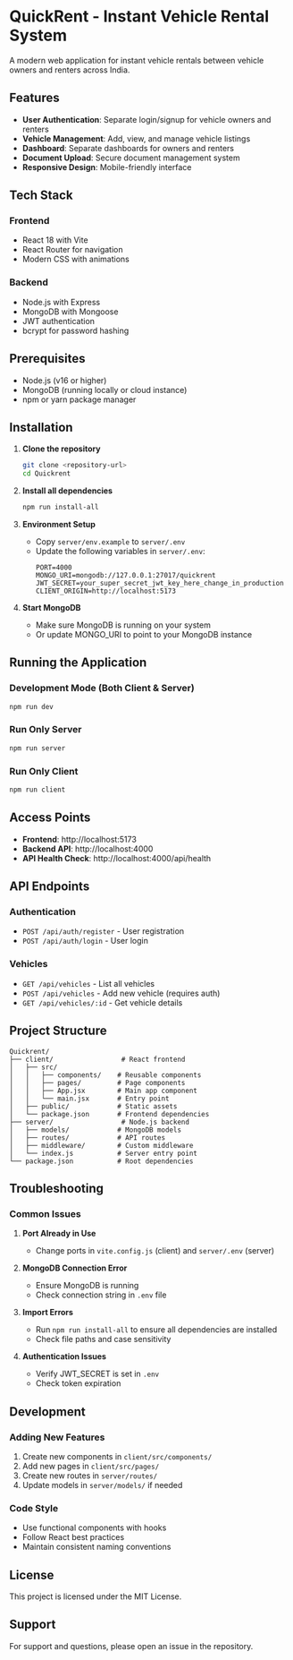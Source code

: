 # QuickRent - Instant Vehicle Rental System

A modern web application for instant vehicle rentals between vehicle owners and renters across India.

## Features

- **User Authentication**: Separate login/signup for vehicle owners and renters
- **Vehicle Management**: Add, view, and manage vehicle listings
- **Dashboard**: Separate dashboards for owners and renters
- **Document Upload**: Secure document management system
- **Responsive Design**: Mobile-friendly interface

## Tech Stack

### Frontend
- React 18 with Vite
- React Router for navigation
- Modern CSS with animations

### Backend
- Node.js with Express
- MongoDB with Mongoose
- JWT authentication
- bcrypt for password hashing

## Prerequisites

- Node.js (v16 or higher)
- MongoDB (running locally or cloud instance)
- npm or yarn package manager

## Installation

1. **Clone the repository**
   ```bash
   git clone <repository-url>
   cd Quickrent
   ```

2. **Install all dependencies**
   ```bash
   npm run install-all
   ```

3. **Environment Setup**
   - Copy `server/env.example` to `server/.env`
   - Update the following variables in `server/.env`:
     ```env
     PORT=4000
     MONGO_URI=mongodb://127.0.0.1:27017/quickrent
     JWT_SECRET=your_super_secret_jwt_key_here_change_in_production
     CLIENT_ORIGIN=http://localhost:5173
     ```

4. **Start MongoDB**
   - Make sure MongoDB is running on your system
   - Or update MONGO_URI to point to your MongoDB instance

## Running the Application

### Development Mode (Both Client & Server)
```bash
npm run dev
```

### Run Only Server
```bash
npm run server
```

### Run Only Client
```bash
npm run client
```

## Access Points

- **Frontend**: http://localhost:5173
- **Backend API**: http://localhost:4000
- **API Health Check**: http://localhost:4000/api/health

## API Endpoints

### Authentication
- `POST /api/auth/register` - User registration
- `POST /api/auth/login` - User login

### Vehicles
- `GET /api/vehicles` - List all vehicles
- `POST /api/vehicles` - Add new vehicle (requires auth)
- `GET /api/vehicles/:id` - Get vehicle details

## Project Structure

```
Quickrent/
├── client/                 # React frontend
│   ├── src/
│   │   ├── components/    # Reusable components
│   │   ├── pages/         # Page components
│   │   ├── App.jsx        # Main app component
│   │   └── main.jsx       # Entry point
│   ├── public/            # Static assets
│   └── package.json       # Frontend dependencies
├── server/                 # Node.js backend
│   ├── models/            # MongoDB models
│   ├── routes/            # API routes
│   ├── middleware/        # Custom middleware
│   └── index.js           # Server entry point
└── package.json           # Root dependencies
```

## Troubleshooting

### Common Issues

1. **Port Already in Use**
   - Change ports in `vite.config.js` (client) and `server/.env` (server)

2. **MongoDB Connection Error**
   - Ensure MongoDB is running
   - Check connection string in `.env` file

3. **Import Errors**
   - Run `npm run install-all` to ensure all dependencies are installed
   - Check file paths and case sensitivity

4. **Authentication Issues**
   - Verify JWT_SECRET is set in `.env`
   - Check token expiration

## Development

### Adding New Features
1. Create new components in `client/src/components/`
2. Add new pages in `client/src/pages/`
3. Create new routes in `server/routes/`
4. Update models in `server/models/` if needed

### Code Style
- Use functional components with hooks
- Follow React best practices
- Maintain consistent naming conventions

## License

This project is licensed under the MIT License.

## Support

For support and questions, please open an issue in the repository.
